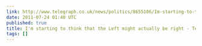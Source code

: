 ```yaml
---
link: http://www.telegraph.co.uk/news/politics/8655106/Im-starting-to-think-that-the-Left-might-actually-be-right.html
date: 2011-07-24 01:40 UTC
published: true
title: I'm starting to think that the Left might actually be right - Telegraph
tags: []
---
```



